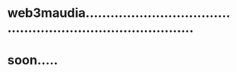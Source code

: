 # web3maudia................................................................................
# soon.....
